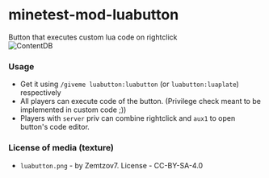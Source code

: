 # minetest-mod-luabutton
Button that executes custom lua code on rightclick  
![ContentDB](https://content.minetest.net/packages/Zemtzov7/luabutton/shields/downloads/)
### Usage
* Get it using `/giveme luabutton:luabutton` (or `luabutton:luaplate`) respectively
* All players can execute code of the button. (Privilege check meant to be implemented in custom code ;))
* Players with `server` priv can combine rightclick and `aux1` to open button's code editor.
### License of media (texture)
* `luabutton.png` - by Zemtzov7. License - CC-BY-SA-4.0
